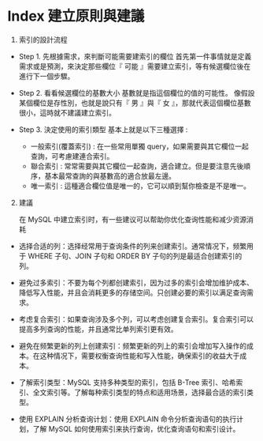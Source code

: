 # Index 建立原則與建議

1. 索引的設計流程

+ Step 1. 先根據需求，來判斷可能需要建索引的欄位
首先第一件事情就是定義需求或是預測，來決定那些欄位『 可能 』需要建立索引，等有候選欄位後在進行下一個步驟。

+ Step 2. 看看候選欄位的基數大小
基數就是指這個欄位的值的可能性。
像假設某個欄位是存性別，也就是說只有『 男 』與『 女 』，那就代表這個欄位基數很小，這時就不建議建立索引。

+ Step 3. 決定使用的索引類型
基本上就是以下三種選擇 :
	+ 一般索引(覆蓋索引) : 在一些常用單獨 query，如果需要與其它欄位一起查詢，可考慮建連合索引。
	+ 聯合索引 : 常常需要與其它欄位一起查詢，適合建立。但是要注意先後順序，基本最常查詢的與基數高的適合放最左邊。
	+ 唯一索引 : 這種適合欄位值是唯一的，它可以順到幫你檢查是不是唯一。

2. 建議
   
   在 MySQL 中建立索引时，有一些建议可以帮助你优化查询性能和减少资源消耗

+ 选择合适的列：选择经常用于查询条件的列来创建索引。通常情况下，频繁用于 WHERE 子句、JOIN 子句和 ORDER BY 子句的列是最适合创建索引的列。

+ 避免过多索引：不要为每个列都创建索引，因为过多的索引会增加维护成本、降低写入性能，并且会消耗更多的存储空间。只创建必要的索引以满足查询需求。

+ 考虑复合索引：如果查询涉及多个列，可以考虑创建复合索引。复合索引可以提高多列查询的性能，并且通常比单列索引更有效。

+ 避免在频繁更新的列上创建索引：频繁更新的列上的索引会增加写入操作的成本。在这种情况下，需要权衡查询性能和写入性能，确保索引的收益大于成本。

+ 了解索引类型：MySQL 支持多种类型的索引，包括 B-Tree 索引、哈希索引、全文索引等。了解每种索引类型的特点和适用场景，选择最合适的索引类型。

+ 使用 EXPLAIN 分析查询计划：使用 EXPLAIN 命令分析查询语句的执行计划，了解 MySQL 如何使用索引来执行查询，优化查询语句和索引设计。
